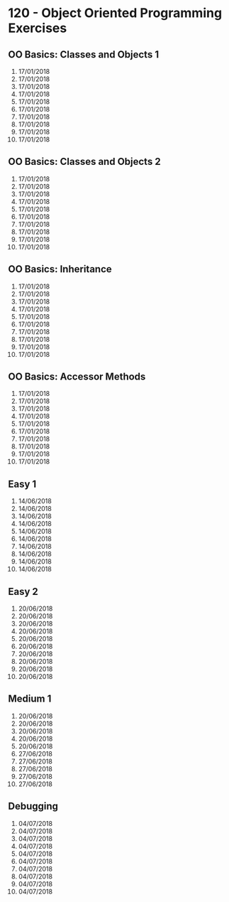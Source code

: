 # 120 - Object Oriented Programming Exercises

## OO Basics: Classes and Objects 1

1. 17/01/2018
2. 17/01/2018
3. 17/01/2018
4. 17/01/2018
5. 17/01/2018
6. 17/01/2018
7. 17/01/2018
8. 17/01/2018
9. 17/01/2018
10. 17/01/2018

## OO Basics: Classes and Objects 2
1. 17/01/2018
2. 17/01/2018
3. 17/01/2018
4. 17/01/2018
5. 17/01/2018
6. 17/01/2018
7. 17/01/2018
8. 17/01/2018
9. 17/01/2018
10. 17/01/2018

## OO Basics: Inheritance
1. 17/01/2018
2. 17/01/2018
3. 17/01/2018
4. 17/01/2018
5. 17/01/2018
6. 17/01/2018
7. 17/01/2018
8. 17/01/2018
9. 17/01/2018
10. 17/01/2018

## OO Basics: Accessor Methods
1. 17/01/2018
2. 17/01/2018
3. 17/01/2018
4. 17/01/2018
5. 17/01/2018
6. 17/01/2018
7. 17/01/2018
8. 17/01/2018
9. 17/01/2018
10. 17/01/2018

## Easy 1
1. 14/06/2018
2. 14/06/2018
3. 14/06/2018
4. 14/06/2018
5. 14/06/2018
6. 14/06/2018
7. 14/06/2018
8. 14/06/2018
9. 14/06/2018
10. 14/06/2018

## Easy 2
1. 20/06/2018
2. 20/06/2018
3. 20/06/2018
4. 20/06/2018
5. 20/06/2018
6. 20/06/2018
7. 20/06/2018
8. 20/06/2018
9. 20/06/2018
10. 20/06/2018

## Medium 1
1. 20/06/2018
2. 20/06/2018
3. 20/06/2018
4. 20/06/2018
5. 20/06/2018
6. 27/06/2018
7. 27/06/2018
8. 27/06/2018
9. 27/06/2018
10. 27/06/2018

## Debugging

1. 04/07/2018
2. 04/07/2018
3. 04/07/2018
4. 04/07/2018
5. 04/07/2018
6. 04/07/2018
7. 04/07/2018
8. 04/07/2018
9. 04/07/2018
10. 04/07/2018
